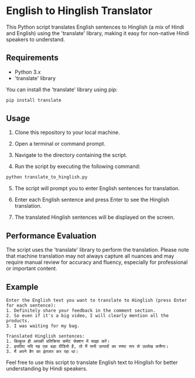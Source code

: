 # English to Hinglish Translator

This Python script translates English sentences to Hinglish (a mix of Hindi and English) using the 'translate' library, making it easy for non-native Hindi speakers to understand.

## Requirements

- Python 3.x
- 'translate' library

You can install the 'translate' library using pip:

```bash
pip install translate
```

## Usage

1. Clone this repository to your local machine.

2. Open a terminal or command prompt.

3. Navigate to the directory containing the script.

4. Run the script by executing the following command:

```bash
python translate_to_hinglish.py
```

5. The script will prompt you to enter English sentences for translation.

6. Enter each English sentence and press Enter to see the Hinglish translation.

7. The translated Hinglish sentences will be displayed on the screen.

## Performance Evaluation

The script uses the 'translate' library to perform the translation. Please note that machine translation may not always capture all nuances and may require manual review for accuracy and fluency, especially for professional or important content.

## Example

```plaintext
Enter the English text you want to translate to Hinglish (press Enter for each sentence):
1. Definitely share your feedback in the comment section.
2. So even if it's a big video, I will clearly mention all the products.
3. I was waiting for my bag.

Translated Hinglish sentences:
1. बिल्कुल ही आपकी प्रतिक्रिया कमेंट सेक्शन में साझा करें।
2. इसलिए यदि यह एक बड़ा वीडियो है, तो मैं सभी उत्पादों का स्पष्ट रूप से उल्लेख करूँगा।
3. मैं अपने बैग का इंतजार कर रहा था।
```

Feel free to use this script to translate English text to Hinglish for better understanding by Hindi speakers.
```
